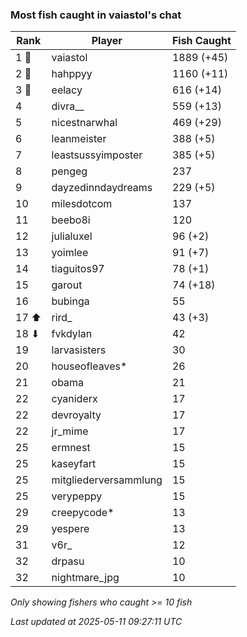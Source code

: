 ### Most fish caught in vaiastol's chat
| Rank | Player | Fish Caught |
|------|--------|-----------|
| 1 🥇  | vaiastol  | 1889 (+45) |
| 2 🥈  | hahppyy  | 1160 (+11) |
| 3 🥉  | eelacy  | 616 (+14) |
| 4  | divra__  | 559 (+13) |
| 5  | nicestnarwhal  | 469 (+29) |
| 6  | leanmeister  | 388 (+5) |
| 7  | leastsussyimposter  | 385 (+5) |
| 8  | pengeg  | 237 |
| 9  | dayzedinndaydreams  | 229 (+5) |
| 10  | milesdotcom  | 137 |
| 11  | beebo8i  | 120 |
| 12  | julialuxel  | 96 (+2) |
| 13  | yoimlee  | 91 (+7) |
| 14  | tiaguitos97  | 78 (+1) |
| 15  | garout  | 74 (+18) |
| 16  | bubinga  | 55 |
| 17 ⬆ | rird_  | 43 (+3) |
| 18 ⬇ | fvkdylan  | 42 |
| 19  | larvasisters  | 30 |
| 20  | houseofleaves*  | 26 |
| 21  | obama  | 21 |
| 22  | cyaniderx  | 17 |
| 22  | devroyalty  | 17 |
| 22  | jr_mime  | 17 |
| 25  | ermnest  | 15 |
| 25  | kaseyfart  | 15 |
| 25  | mitgliederversammlung  | 15 |
| 25  | verypeppy  | 15 |
| 29  | creepycode*  | 13 |
| 29  | yespere  | 13 |
| 31  | v6r_  | 12 |
| 32  | drpasu  | 10 |
| 32  | nightmare_jpg  | 10 |

_Only showing fishers who caught >= 10 fish_

_Last updated at 2025-05-11 09:27:11 UTC_